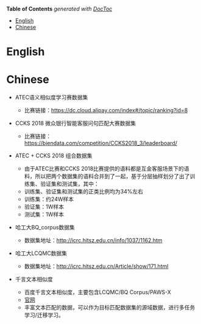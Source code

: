 <!-- START doctoc generated TOC please keep comment here to allow auto update -->
<!-- DON'T EDIT THIS SECTION, INSTEAD RE-RUN doctoc TO UPDATE -->
**Table of Contents**  *generated with [DocToc](https://github.com/thlorenz/doctoc)*

- [English](#english)
- [Chinese](#chinese)

<!-- END doctoc generated TOC please keep comment here to allow auto update -->


# English


# Chinese

- ATEC语义相似度学习赛数据集
  - 比赛链接：https://dc.cloud.alipay.com/index#/topic/ranking?id=8   
- CCKS 2018 微众银行智能客服问句匹配大赛数据集
  - 比赛链接：https://biendata.com/competition/CCKS2018_3/leaderboard/   
- ATEC + CCKS 2018 组合数据集
  - 由于ATEC比赛和CCKS 2018比赛提供的语料都是互金客服场景下的语料，所以把两个数据集的语料合并到了一起，基于分层抽样划分了出了训练集、验证集和测试集，其中：    
  - 训练集、验证集和测试集的正类比例均为34%左右
  - 训练集：约24W样本
  - 验证集：1W样本
  - 测试集：1W样本
- 哈工大BQ_corpus数据集
  - 数据集地址：http://icrc.hitsz.edu.cn/info/1037/1162.htm   
- 哈工大LCQMC数据集
  - 数据集地址：http://icrc.hitsz.edu.cn/Article/show/171.html   

- 千言文本相似度
  - 百度千言文本相似度，主要包含LCQMC/BQ Corpus/PAWS-X
  - [官网](https://aistudio.baidu.com/aistudio/competition/detail/45/?isFromLUGE=TRUE)
  - 丰富文本匹配的数据，可以作为目标匹配数据集的源域数据，进行多任务学习/迁移学习。